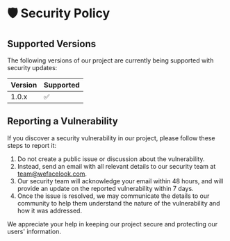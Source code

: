 # 🛡️ Security Policy

## Supported Versions

The following versions of our project are currently being supported with security updates:

| Version | Supported          |
| ------- | ------------------ |
| 1.0.x   | :white_check_mark: |

## Reporting a Vulnerability

If you discover a security vulnerability in our project, please follow these steps to report it:

1. Do not create a public issue or discussion about the vulnerability.
2. Instead, send an email with all relevant details to our security team at team@wefacelook.com.
3. Our security team will acknowledge your email within 48 hours, and will provide an update on the reported vulnerability within 7 days.
4. Once the issue is resolved, we may communicate the details to our community to help them understand the nature of the vulnerability and how it was addressed.

We appreciate your help in keeping our project secure and protecting our users' information.

